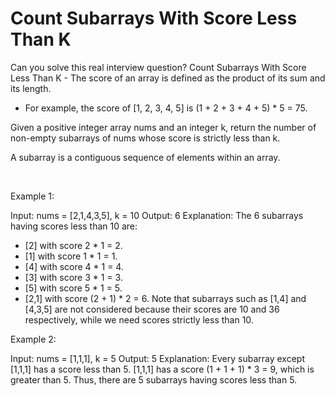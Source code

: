 # Count Subarrays With Score Less Than K

Can you solve this real interview question? Count Subarrays With Score Less Than K - The score of an array is defined as the product of its sum and its length.

 * For example, the score of [1, 2, 3, 4, 5] is (1 + 2 + 3 + 4 + 5) * 5 = 75.

Given a positive integer array nums and an integer k, return the number of non-empty subarrays of nums whose score is strictly less than k.

A subarray is a contiguous sequence of elements within an array.

 

Example 1:


Input: nums = [2,1,4,3,5], k = 10
Output: 6
Explanation:
The 6 subarrays having scores less than 10 are:
- [2] with score 2 * 1 = 2.
- [1] with score 1 * 1 = 1.
- [4] with score 4 * 1 = 4.
- [3] with score 3 * 1 = 3. 
- [5] with score 5 * 1 = 5.
- [2,1] with score (2 + 1) * 2 = 6.
Note that subarrays such as [1,4] and [4,3,5] are not considered because their scores are 10 and 36 respectively, while we need scores strictly less than 10.

Example 2:


Input: nums = [1,1,1], k = 5
Output: 5
Explanation:
Every subarray except [1,1,1] has a score less than 5.
[1,1,1] has a score (1 + 1 + 1) * 3 = 9, which is greater than 5.
Thus, there are 5 subarrays having scores less than 5.